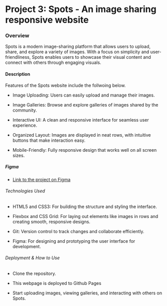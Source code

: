 # Project 3: Spots - An image sharing responsive website

### Overview

Spots is a modern image-sharing platform that allows users to upload, share, and explore a variety of images. With a focus on simplicity and user-friendliness, Spots enables users to showcase their visual content and connect with others through engaging visuals.

#### Description

Features of the Spots website include the follwoing below.

- Image Uploading: Users can easily upload and manage their images.

- Image Galleries: Browse and explore galleries of images shared by the community.

- Interactive UI: A clean and responsive interface for seamless user experience.

- Organized Layout: Images are displayed in neat rows, with intuitive buttons that make interaction easy.

- Mobile-Friendly: Fully responsive design that works well on all screen sizes.

##### Figma

- [Link to the project on Figma](https://www.figma.com/file/BBNm2bC3lj8QQMHlnqRsga/Sprint-3-Project-%E2%80%94-Spots?type=design&node-id=2%3A60&mode=design&t=afgNFybdorZO6cQo-1)

###### Technologies Used

- HTML5 and CSS3: For building the structure and styling the interface.

- Flexbox and CSS Grid: For laying out elements like images in rows and creating smooth, responsive designs.

- Git: Version control to track changes and collaborate efficiently.

- Figma: For designing and prototyping the user interface for development.

###### Deployment & How to Use

- Clone the repository.

- This webpage is deployed to Github Pages

- Start uploading images, viewing galleries, and interacting with others on Spots.
